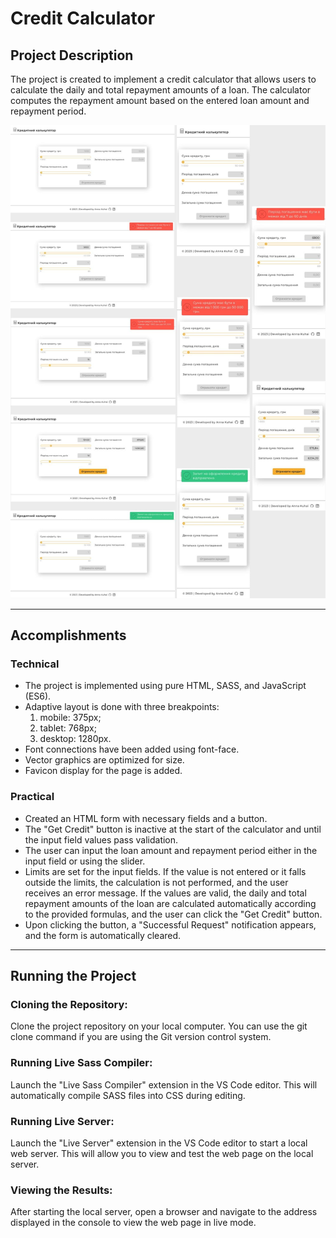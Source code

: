 # Credit Calculator

## Project Description

The project is created to implement a credit calculator that allows users to calculate the daily and
total repayment amounts of a loan. The calculator computes the repayment amount based on the entered
loan amount and repayment period.

![Design visualization](./assets/image/design.jpeg)

---

## Accomplishments

### Technical

- The project is implemented using pure HTML, SASS, and JavaScript (ES6).
- Adaptive layout is done with three breakpoints:
  1. mobile: 375px;
  2. tablet: 768px;
  3. desktop: 1280px.
- Font connections have been added using font-face.
- Vector graphics are optimized for size.
- Favicon display for the page is added.

### Practical

- Created an HTML form with necessary fields and a button.
- The "Get Credit" button is inactive at the start of the calculator and until the input field
  values pass validation.
- The user can input the loan amount and repayment period either in the input field or using the
  slider.
- Limits are set for the input fields. If the value is not entered or it falls outside the limits,
  the calculation is not performed, and the user receives an error message. If the values are valid,
  the daily and total repayment amounts of the loan are calculated automatically according to the
  provided formulas, and the user can click the "Get Credit" button.
- Upon clicking the button, a "Successful Request" notification appears, and the form is
  automatically cleared.

---

## Running the Project

### Cloning the Repository:

Clone the project repository on your local computer. You can use the git clone command if you are
using the Git version control system.

### Running Live Sass Compiler:

Launch the "Live Sass Compiler" extension in the VS Code editor. This will automatically compile
SASS files into CSS during editing.

### Running Live Server:

Launch the "Live Server" extension in the VS Code editor to start a local web server. This will
allow you to view and test the web page on the local server.

### Viewing the Results:

After starting the local server, open a browser and navigate to the address displayed in the console
to view the web page in live mode.
